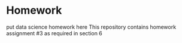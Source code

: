 # Homework
put data science homework here
This repository contains homework assignment #3 as required in section 6
